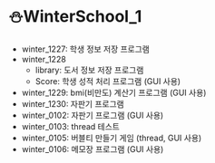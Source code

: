 # ⛄WinterSchool_1

* winter_1227: 학생 정보 저장 프로그램
* winter_1228
  * library: 도서 정보 저장 프로그램
  * Score: 학생 성적 처리 프로그램 (GUI 사용)
* winter_1229: bmi(비만도) 계산기 프로그램 (GUI 사용)
* winter_1230: 자판기 프로그램
* winter_0102: 자판기 프로그램 (GUI 사용)
* winter_0103: thread 테스트
* winter_0105: 버블티 만들기 게임 (thread, GUI 사용)
* winter_0106: 메모장 프로그램 (GUI 사용)
